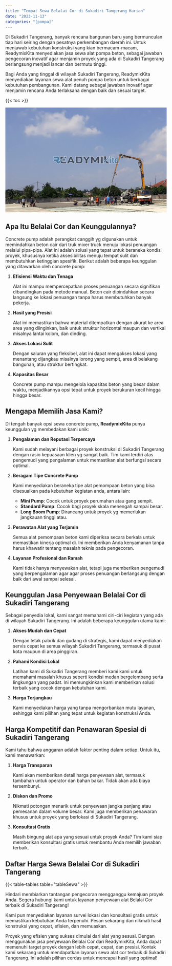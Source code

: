 ```yaml
---
title: "Tempat Sewa Belalai Cor di Sukadiri Tangerang Harian"
date: "2023-11-13"
categories: "[pompa]"
---
```


Di Sukadiri Tangerang, banyak rencana bangunan baru yang bermunculan tiap hari seiring dengan pesatnya perkembangan daerah ini. Untuk menjawab kebutuhan konstruksi yang kian bermacam-macam, ReadymixKita menyediakan jasa sewa alat pompa beton, sebagai jawaban pengecoran inovatif agar menjamin proyek yang ada di Sukadiri Tangerang berlangsung menjadi lancar dan bermutu tinggi.

Bagi Anda yang tinggal di wilayah Sukadiri Tangerang, ReadymixKita menyediakan layanan sewa alat penuh pompa beton untuk berbagai kebutuhan pembangunan. Kami datang sebagai jawaban inovatif agar menjamin rencana Anda terlaksana dengan baik dan sesuai target.

{{< toc >}}

![Tempat Sewa Belalai Cor di Sukadiri Tangerang Harian](/images/pompa/sewa-pompa-08.jpg)

## Apa Itu Belalai Cor dan Keunggulannya?

Concrete pump adalah perangkat canggih yg digunakan untuk memindahkan beton cair dari truk mixer truck menuju lokasi penuangan melalui pipa-pipa. Alat ini adalah solusi yang tepat untuk beraneka kondisi proyek, khususnya ketika aksesibilitas menuju tempat sulit dan membutuhkan ketinggian spesifik. Berikut adalah beberapa keunggulan yang ditawarkan oleh concrete pump:

1. **Efisiensi Waktu dan Tenaga**

   Alat ini mampu mempercepatkan proses penuangan secara signifikan dibandingkan pada metode manual. Beton cair dipindahkan secara langsung ke lokasi penuangan tanpa harus membutuhkan banyak pekerja.

2. **Hasil yang Presisi**

   Alat ini memastikan bahwa material ditempatkan dengan akurat ke area area yang diinginkan, baik untuk struktur horizontal maupun dan vertikal misalnya lantai kolom, dan dinding.

3. **Akses Lokasi Sulit**

   Dengan saluran yang fleksibel, alat ini dapat mengakses lokasi yang menantang dijangkau misalnya lorong yang sempit, area di belakang bangunan, atau struktur bertingkat.

4. **Kapasitas Besar**

   Concrete pump mampu mengelola kapasitas beton yang besar dalam waktu, menjadikannya opsi tepat untuk proyek berukuran kecil hingga hingga besar.

## Mengapa Memilih Jasa Kami?

Di tengah banyak opsi sewa concrete pump, **ReadymixKita** punya keunggulan yg membedakan kami unik:

1. **Pengalaman dan Reputasi Terpercaya**

   Kami sudah melayani berbagai proyek konstruksi di Sukadiri Tangerang dengan rasio kepuasaan klien yg sangat baik. Tim kami terdiri atas pengemudi yang pengalaman untuk memastikan alat berfungsi secara optimal.

2. **Beragam Tipe Concrete Pump**

   Kami menyediakan beraneka tipe alat pemompaan beton yang bisa disesuaikan pada kebutuhan kegiatan anda, antara lain:
   - **Mini Pump**: Cocok untuk proyek perumahan atau gang sempit.
   - **Standard Pump**: Cocok bagi proyek skala menengah sampai besar.
   - **Long Boom Pump**: Dirancang untuk proyek yg memerlukan jangkauan tinggi atau.

3. **Perawatan Alat yang Terjamin**

   Semua alat pemompaan beton kami diperiksa secara berkala untuk memastikan kinerja optimal di. Ini memberikan Anda kenyamanan tanpa harus khawatir tentang masalah teknis pada pengecoran.

4. **Layanan Profesional dan Ramah**

   Kami tidak hanya menyewakan alat, tetapi juga memberikan pengemudi yang berpengalaman agar agar proses penuangan berlangsung dengan baik dari awal sampai selesai.

## Keunggulan Jasa Penyewaan Belalai Cor di Sukadiri Tangerang

Sebagai penyedia lokal, kami sangat memahami ciri-ciri kegiatan yang ada di wilayah Sukadiri Tangerang. Ini adalah beberapa keunggulan utama kami:

1. **Akses Mudah dan Cepat**

   Dengan letak pabrik dan gudang di strategis, kami dapat menyediakan servis cepat ke semua wilayah Sukadiri Tangerang, termasuk di pusat kota maupun di area pinggiran.

2. **Pahami Kondisi Lokal**

   Latihan kami di Sukadiri Tangerang memberi kami kami untuk memahami masalah khusus seperti kondisi medan bergelombang serta lingkungan yang padat. Ini memungkinkan kami memberikan solusi terbaik yang cocok dengan kebutuhan kami.

3. **Harga Terjangkau**

   Kami menyediakan harga yang tanpa mengorbankan mutu layanan, sehingga kami pilihan yang tepat untuk kegiatan konstruksi Anda.

## Harga Kompetitif dan Penawaran Spesial di Sukadiri Tangerang

Kami tahu bahwa anggaran adalah faktor penting dalam setiap. Untuk itu, kami menawarkan:

1. **Harga Transparan**

   Kami akan memberikan detail harga penyewaan alat, termasuk tambahan untuk operator dan bahan bakar. Tidak akan ada biaya tersembunyi.

2. **Diskon dan Promo**

   Nikmati potongan menarik untuk penyewaan jangka panjang atau pemesanan dalam volume besar. Kami juga memberikan penawaran khusus untuk proyek yang berlokasi di Sukadiri Tangerang.

3. **Konsultasi Gratis**

   Masih bingung alat apa yang sesuai untuk proyek Anda? Tim kami siap memberikan konsultasi gratis untuk membantu Anda memilih jawaban terbaik.

## Daftar Harga Sewa Belalai Cor di Sukadiri Tangerang

{{< table-tables table="tableSewa" >}}

Hindari membiarkan tantangan pengecoran mengganggu kemajuan proyek Anda. Segera hubungi kami untuk layanan penyewaan alat Belalai Cor terbaik di Sukadiri Tangerang!

Kami pun menyediakan layanan survei lokasi dan konsultasi gratis untuk memastikan kebutuhan Anda terpenuhi. Pesan sekarang dan nikmati hasil konstruksi yang cepat, efisien, dan memuaskan.

Proyek yang efisien yang sukses dimulai dari alat yang sesuai. Dengan menggunakan jasa penyewaan Belalai Cor dari ReadymixKita, Anda dapat memenuhi target proyek dengan lebih cepat, cepat, dan presisi. Kontak kami sekarang untuk mendapatkan layanan sewa alat cor terbaik di Sukadiri Tangerang. Ini adalah pilihan cerdas untuk mencapai hasil yang optimal!